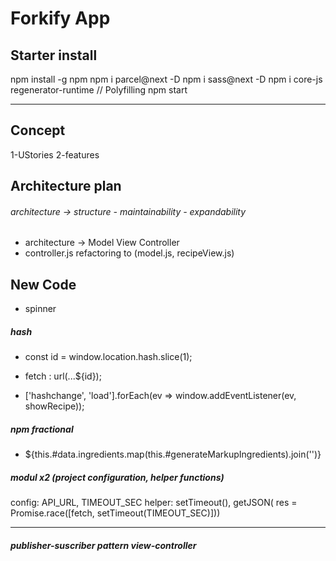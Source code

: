 # Forkify App

## Starter install

npm install -g npm
npm i parcel@next -D
npm i sass@next -D
npm i core-js regenerator-runtime // Polyfilling
npm start

---

## Concept

1-UStories
2-features

## Architecture plan

###### architecture -> structure - maintainability - expandability

- architecture -> Model View Controller
- controller.js refactoring to (model.js, recipeView.js)

## New Code

- spinner

##### hash

- const id = window.location.hash.slice(1);
- fetch : url(...${id});

- ['hashchange', 'load'].forEach(ev => window.addEventListener(ev, showRecipe));

##### npm fractional

- ${this.#data.ingredients.map(this.#generateMarkupIngredients).join('')}

##### modul x2 (project configuration, helper functions)

config: API_URL, TIMEOUT_SEC
helper: setTimeout(), getJSON( res = Promise.race([fetch, setTimeout(TIMEOUT_SEC)]))

---

##### publisher-suscriber pattern view-controller
